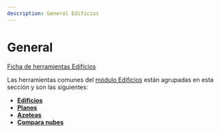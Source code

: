 ```yaml
---
description: General Edificios
---
```


# General

[Ficha de herramientas Edificios](/mdtopx/fichas-de-herramientas/ficha-de-herramientas-edificios.md)

Las herramientas comunes del [módulo Edificios](../) están agrupadas en esta sección y son las siguientes:

* ****[**Edificios**](clasificar-edificios.md)****
* ****[**Planos**](busca-planos-en-edificios.md)****
* ****[**Azoteas**](azoteas.md)****
* ****[**Compara nubes**](compara-nubes-en-edificacion.md)****
